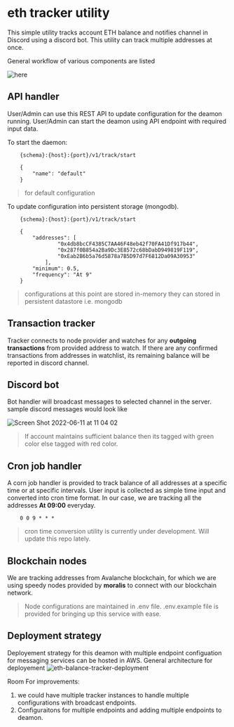 # eth tracker utility

This simple utility tracks account ETH balance and notifies channel in Discord using a discord bot. This utility can track multiple addresses at once.

General workflow of various components are listed 

![here](https://user-images.githubusercontent.com/3907463/173174004-8ee6b255-8acd-4208-9e29-756c65ab78c4.png)

## API handler

User/Admin can use this REST API to update configuration for the deamon running. User/Admin can start the deamon using API endpoint with required input data.

To start the daemon:
```
    {schema}:{host}:{port}/v1/track/start

    {
        "name": "default"
    }
```
> for default configuration

To update configuration into persistent storage (mongodb).


```
    {schema}:{host}:{port}/v1/track/start

    {
        "addresses": [
                "0x4db8bcCF4385C7AA46F48eb42f70FA41Df917b44",
                "0x287f0B854a2Ba9Dc3E8572c68bDabD949819F119",
                "0xEab2B6b5a76d5878a7B5D97d7F6812Da09A30953"
            ],
        "minimum": 0.5,
        "frequency": "At 9"
    }
```

> configurations at this point are stored in-memory
> they can stored in persistent datastore i.e. mongodb

## Transaction tracker

Tracker connects to node provider and watches for any **outgoing transactions** from provided address to watch. If there are any confirmed transactions from addresses in watchlist, its remaining balance will be reported in discord channel.

## Discord bot

Bot handler will broadcast messages to selected channel in the server. sample discord messages would look like

![Screen Shot 2022-06-11 at 11 04 02](https://user-images.githubusercontent.com/3907463/173174390-f8c45c08-d307-4dc5-806f-9902d5c75986.png)

> If account maintains sufficient balance then its tagged with green color else tagged with red color.

## Cron job handler

A corn job handler is provided to track balance of all addresses at a specific time or at specific intervals. User input is collected as simple time input and converted into cron time format. In our case, we are tracking all the addresses **At 09:00** everyday.

```
    0 0 9 * * *
```

> cron time conversion utility is currently under development. Will update this repo lately.

## Blockchain nodes

We are tracking addresses from Avalanche blockchain, for which we are using speedy nodes provided by **moralis** to connect with our blockchain network. 

> Node configurations are maintained in .env file. 
> .env.example file is provided for bringing up this service with ease.

## Deployment strategy

Deployement strategy for this deamon with multiple endpoint configuation for messaging services can be hosted in AWS. General architecture for deployement 
![eth-balance-tracker-deployment](https://user-images.githubusercontent.com/3907463/173186200-829dbe7e-8e95-4fc7-9aff-134317771645.png)

Room For improvements:

1. we could have multiple tracker instances to handle multiple configurations with broadcast endpoints.
2. Configuraitons for multiple endpoints and adding multiple endpoints to deamon.
